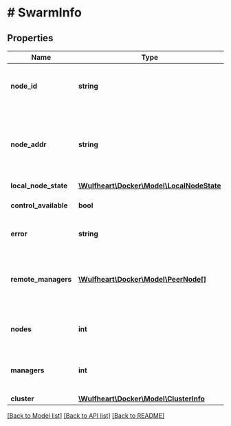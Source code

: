 # # SwarmInfo

## Properties

Name | Type | Description | Notes
------------ | ------------- | ------------- | -------------
**node_id** | **string** | Unique identifier of for this node in the swarm. | [optional] [default to '']
**node_addr** | **string** | IP address at which this node can be reached by other nodes in the swarm. | [optional] [default to '']
**local_node_state** | [**\Wulfheart\Docker\Model\LocalNodeState**](LocalNodeState.md) |  | [optional]
**control_available** | **bool** |  | [optional] [default to false]
**error** | **string** |  | [optional] [default to '']
**remote_managers** | [**\Wulfheart\Docker\Model\PeerNode[]**](PeerNode.md) | List of ID&#39;s and addresses of other managers in the swarm. | [optional]
**nodes** | **int** | Total number of nodes in the swarm. | [optional]
**managers** | **int** | Total number of managers in the swarm. | [optional]
**cluster** | [**\Wulfheart\Docker\Model\ClusterInfo**](ClusterInfo.md) |  | [optional]

[[Back to Model list]](../../README.md#models) [[Back to API list]](../../README.md#endpoints) [[Back to README]](../../README.md)
